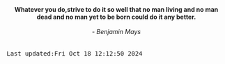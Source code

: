 
<div align="center"><b><span>Whatever you do,strive to do it so well that no man living and no man dead and no man yet to be born could do it any better.</span></b><br><br><i> - Benjamin Mays</i></div>
<br><br><kbd>Last updated:Fri Oct 18 12:12:50 2024</kbd>